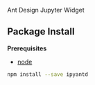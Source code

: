 Ant Design Jupyter Widget

Package Install
---------------

**Prerequisites**
- [node](http://nodejs.org/)

```bash
npm install --save ipyantd
```
